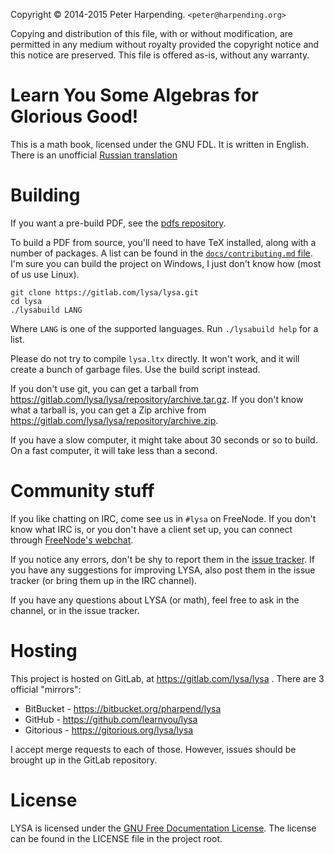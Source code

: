 Copyright © 2014-2015 Peter Harpending. `<peter@harpending.org>`

Copying and distribution of this file, with or without modification, are
permitted in any medium without royalty provided the copyright notice and this
notice are preserved.  This file is offered as-is, without any warranty.

# Learn You Some Algebras for Glorious Good!

This is a math book, licensed under the GNU FDL. It is written in English. There
is an unofficial [Russian translation](https://github.com/gazay/lysa)

# Building

If you want a pre-build PDF, see the
[pdfs repository](https://gitlab.com/lysa/pdfs).

To build a PDF from source, you'll need to have TeX installed, along with a
number of packages. A list can be found in the
[`docs/contributing.md` file](docs/contributing.md). I'm sure you can build the
project on Windows, I just don't know how (most of us use Linux). 

```
git clone https://gitlab.com/lysa/lysa.git
cd lysa
./lysabuild LANG
```

Where `LANG` is one of the supported languages. Run `./lysabuild help` for a
list.

Please do not try to compile `lysa.ltx` directly. It won't work, and it will
create a bunch of garbage files. Use the build script instead.

If you don't use git, you can get a tarball from
<https://gitlab.com/lysa/lysa/repository/archive.tar.gz>. If you don't know what
a tarball is, you can get a Zip archive from
<https://gitlab.com/lysa/lysa/repository/archive.zip>.

If you have a slow computer, it might take about 30 seconds or so to build. On a
fast computer, it will take less than a second.

# Community stuff

If you like chatting on IRC, come see us in `#lysa` on FreeNode. If you don't
know what IRC is, or you don't have a client set up, you can connect through
[FreeNode's webchat][webchat].

If you notice any errors, don't be shy to report them in the
[issue tracker](https://gitlab.com/lysa/lysa/issues). If you have any
suggestions for improving LYSA, also post them in the issue tracker (or bring
them up in the IRC channel).

If you have any questions about LYSA (or math), feel free to ask in the channel,
or in the issue tracker.

[webchat]: http://webchat.freenode.net/?channels=lysa

# Hosting

This project is hosted on GitLab, at https://gitlab.com/lysa/lysa . There are 3
official "mirrors":

* BitBucket - https://bitbucket.org/pharpend/lysa
* GitHub - https://github.com/learnyou/lysa
* Gitorious - https://gitorious.org/lysa/lysa

I accept merge requests to each of those. However, issues should be brought up
in the GitLab repository.

# License

LYSA is licensed under the [GNU Free Documentation License][gfdl]. The license
can be found in the LICENSE file in the project root.

[gfdl]: https://gnu.org/licenses/fdl.html
